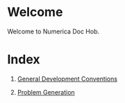 # Welcome

Welcome to Numerica Doc Hob.

# Index

1. [General Development Conventions](./1_General%20Conventions.md)

2. [Problem Generation](./3_Problem%20Generation.md)